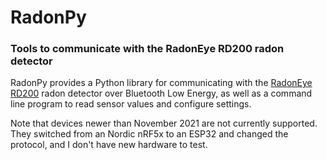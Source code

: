 # RadonPy
### Tools to communicate with the RadonEye RD200 radon detector

RadonPy provides a Python library for communicating with the [RadonEye RD200](http://radonftlab.com/radon-sensor-product/radon-detector/rd200/) radon detector over Bluetooth Low Energy, as well as a command line program to read sensor values and configure settings.

Note that devices newer than November 2021 are not currently supported. They switched from an Nordic nRF5x to an ESP32 and changed the protocol, and I don't have new hardware to test.
